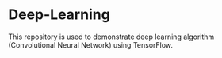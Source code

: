 # Deep-Learning
This repository is used to demonstrate deep learning algorithm (Convolutional Neural Network) using TensorFlow. 

